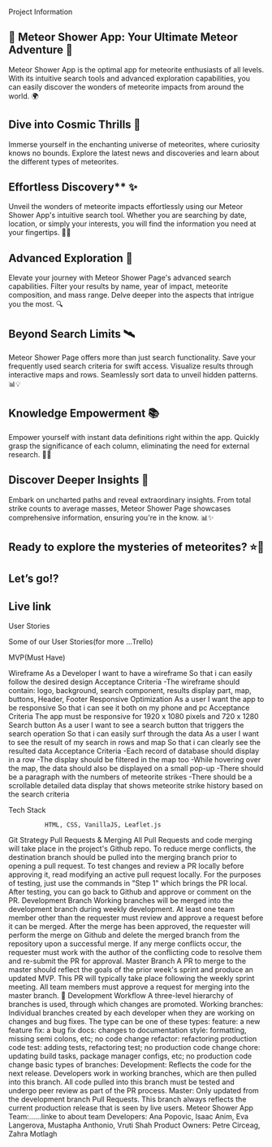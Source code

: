 Project Information
## 🌠 Meteor Shower App: Your Ultimate Meteor Adventure 🚀
Meteor Shower App is the optimal app for meteorite enthusiasts of all levels. With its intuitive search tools and advanced exploration capabilities, you can easily discover the wonders of meteorite impacts from around the world. 🌍
## Dive into Cosmic Thrills 🌌
Immerse yourself in the enchanting universe of meteorites, where curiosity knows no bounds. Explore the latest news and discoveries and learn about the different types of meteorites. 
## Effortless Discovery** ✨
Unveil the wonders of meteorite impacts effortlessly using our Meteor Shower App's intuitive search tool. Whether you are searching by date, location, or simply your interests, you will find the information you need at your fingertips. 🚀🔬
## Advanced Exploration 🌟
Elevate your journey with Meteor Shower Page's advanced search capabilities. Filter your results by name, year of impact, meteorite composition, and mass range. Delve deeper into the aspects that intrigue you the most. 🔍
## Beyond Search Limits 🛰️
Meteor Shower Page offers more than just search functionality. Save your frequently used search criteria for swift access. Visualize results through interactive maps and rows. Seamlessly sort data to unveil hidden patterns. 📊💡
## Knowledge Empowerment 📚
Empower yourself with instant data definitions right within the app. Quickly grasp the significance of each column, eliminating the need for external research. 💪🧠
## Discover Deeper Insights 🌟
Embark on uncharted paths and reveal extraordinary insights. From total strike counts to average masses, Meteor Shower Page showcases comprehensive information, ensuring you're in the know. 📊✨
## Ready to explore the mysteries of meteorites? ⭐🌠
## Let’s go!?
## Live link


User Stories

 Some of our User Stories(for more …Trello)

MVP(Must Have)

Wireframe 
As a Developer
I want to have a wireframe
So that i can easily follow the desired design
Acceptance Criteria
-The wireframe should contain:
logo, background, search component, results display part, map, buttons, Header, Footer
Responsive Optimization
As a user
I want the app to be responsive
So that i can see it both on my phone and pc
Acceptance Criteria
The app must be responsive for
1920 x 1080 pixels and 720 x 1280
Search button
As a user
I want to see a search button that triggers the search operation
So that i can easily surf through the data
As a user
I want to see the result of my search in rows and map
So that i can clearly see the resulted data
Acceptance Criteria
-Each record of database should display in a row
-The display should be filtered in the map too
-While hovering over the map, the data should also be displayed on a small pop-up
-There should be a paragraph with the numbers of meteorite strikes
-There should be a scrollable detailed data display that shows meteorite strike history based on the search criteria


Tech Stack

              HTML, CSS, VanillaJS, Leaflet.js


 Git Strategy
Pull Requests & Merging
All Pull Requests and code merging will take place in the project's Github repo.
To reduce merge conflicts, the destination branch should be pulled into the merging branch prior to opening a pull request.
To test changes and review a PR locally before approving it, read modifying an active pull request locally. For the purposes of testing, just use the commands in "Step 1" which brings the PR local. After testing, you can go back to Github and approve or comment on the PR.
Development Branch
Working branches will be merged into the development branch during weekly development.
At least one team member other than the requester must review and approve a request before it can be merged.
After the merge has been approved, the requester will perform the merge on Github and delete the merged branch from the repository upon a successful merge.
If any merge conflicts occur, the requester must work with the author of the conflicting code to resolve them and re-submit the PR for approval.
Master Branch
A PR to merge to the master should reflect the goals of the prior week's sprint and produce an updated MVP. This PR will typically take place following the weekly sprint meeting.
All team members must approve a request for merging into the master branch.
🚀 Development Workflow
A three-level hierarchy of branches is used, through which changes are promoted.
Working branches: Individual branches created by each developer when they are working on changes and bug fixes. The type can be one of these types:
feature: a new feature
fix: a bug fix
docs: changes to documentation
style: formatting, missing semi colons, etc; no code change
refactor: refactoring production code
test: adding tests, refactoring test; no production code change
chore: updating build tasks, package manager configs, etc; no production code change basic types of branches:
Development: Reflects the code for the next release. Developers work in working branches, which are then pulled into this branch. All code pulled into this branch must be tested and undergo peer review as part of the PR process.
Master: Only updated from the development branch Pull Requests. This branch always reflects the current production release that is seen by live users.
Meteor Shower App Team:......linke to about team
Developers: Ana Popovic, Isaac Anim, Eva Langerova, 
                      Mustapha Anthonio, Vruti Shah
Product Owners: Petre Circeag, Zahra Motlagh




